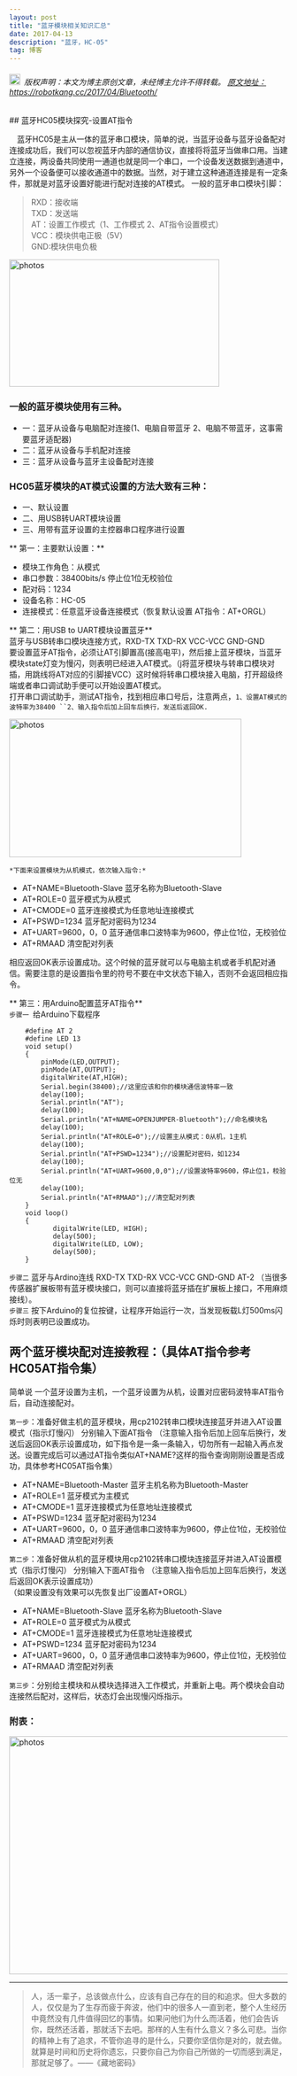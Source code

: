 ```yaml
---
layout: post
title: "蓝牙模块相关知识汇总"
date: 2017-04-13 
description: "蓝牙，HC-05"
tag: 博客 
---   
```



<h6><img src="https://robotkang-1257995526.cos.ap-chengdu.myqcloud.com/icon/copyright.png" alt="copyright" style="display:inline;margin-bottom: -5px;" width="20" height="20"> 版权声明：本文为博主原创文章，未经博主允许不得转载。
<a target="_blank" href="https://robotkang.cc/2017/04/Bluetooth/">原文地址：https://robotkang.cc/2017/04/Bluetooth/</a>
</h6>
## 蓝牙HC05模块探究-设置AT指令



　蓝牙HC05是主从一体的蓝牙串口模块，简单的说，当蓝牙设备与蓝牙设备配对连接成功后，我们可以忽视蓝牙内部的通信协议，直接将将蓝牙当做串口用。当建立连接，两设备共同使用一通道也就是同一个串口，一个设备发送数据到通道中，另外一个设备便可以接收通道中的数据。当然，对于建立这种通道连接是有一定条件，那就是对蓝牙设置好能进行配对连接的AT模式。 一般的蓝牙串口模块引脚：


> RXD：接收端           
> TXD：发送端       
> AT：设置工作模式（1、工作模式 2、AT指令设置模式）            
> VCC：模块供电正极（5V）          
> GND:模块供电负极          


<img src="https://robotkang-1257995526.cos.ap-chengdu.myqcloud.com/%E8%93%9D%E7%89%99/7.png" width="380" height="230" alt="photos"/>



### 一般的蓝牙模块使用有三种。




- 一：蓝牙从设备与电脑配对连接(1、电脑自带蓝牙 2、电脑不带蓝牙，这事需要蓝牙适配器)      
- 二：蓝牙从设备与手机配对连接      
- 三：蓝牙从设备与蓝牙主设备配对连接      



### HC05蓝牙模块的AT模式设置的方法大致有三种：



- 一、默认设置         
- 二、用USB转UART模块设置   
- 三、用带有蓝牙设置的主控器串口程序进行设置        

**  第一：主要默认设置：**            

- 模块工作角色：从模式   
- 串口参数：38400bits/s 停止位1位无校验位   
- 配对码：1234  
- 设备名称：HC-05   
- 连接模式：任意蓝牙设备连接模式（恢复默认设置 AT指令：AT+ORGL）  

**  第二：用USB to UART模块设置蓝牙**       
    蓝牙与USB转串口模块连接方式，RXD-TX TXD-RX VCC-VCC GND-GND         
    要设置蓝牙AT指令，必须让AT引脚置高(接高电平)，然后接上蓝牙模块，当蓝牙模块state灯变为慢闪，则表明已经进入AT模式。（j将蓝牙模块与转串口模块对插，用跳线将AT对应的引脚接VCC）这时候将转串口模块接入电脑，打开超级终端或者串口调试助手便可以开始设置AT模式。        
    打开串口调试助手，测试AT指令，找到相应串口号后，注意两点，`1、设置AT模式的波特率为38400 ``2、输入指令后加上回车后换行，发送后返回OK.`     

<img src="https://robotkang-1257995526.cos.ap-chengdu.myqcloud.com/%E8%93%9D%E7%89%99/6.png" width="420" height="250" alt="photos"/>

    *下面来设置模块为从机模式，依次输入指令:*  

   
- AT+NAME=Bluetooth-Slave  蓝牙名称为Bluetooth-Slave         
- AT+ROLE=0                蓝牙模式为从模式         
- AT+CMODE=0               蓝牙连接模式为任意地址连接模式         
- AT+PSWD=1234             蓝牙配对密码为1234         
- AT+UART=9600，0，0       蓝牙通信串口波特率为9600，停止位1位，无校验位          
- AT+RMAAD                 清空配对列表        

相应返回OK表示设置成功。这个时候的蓝牙就可以与电脑主机或者手机配对通信。需要注意的是设置指令里的符号不要在中文状态下输入，否则不会返回相应指令。

** 第三：用Arduino配置蓝牙AT指令**              
`步骤一 `给Arduino下载程序        

		#define AT 2
		#define LED 13
		void setup()
		{
			pinMode(LED,OUTPUT);
			pinMode(AT,OUTPUT);
			digitalWrite(AT,HIGH);
			Serial.begin(38400);//这里应该和你的模块通信波特率一致
			delay(100);
			Serial.println("AT");
			delay(100);
			Serial.println("AT+NAME=OPENJUMPER-Bluetooth");//命名模块名
			delay(100);
			Serial.println("AT+ROLE=0");//设置主从模式：0从机，1主机
			delay(100);
			Serial.println("AT+PSWD=1234");//设置配对密码，如1234
			delay(100);
			Serial.println("AT+UART=9600,0,0");//设置波特率9600，停止位1，校验位无
			delay(100);
			Serial.println("AT+RMAAD");//清空配对列表
		}
		void loop()
		{
		       digitalWrite(LED, HIGH);
		       delay(500);
		       digitalWrite(LED, LOW);
		       delay(500);
		}



`步骤二` 蓝牙与Ardino连线 RXD-TX TXD-RX VCC-VCC GND-GND AT-2 （当很多传感器扩展板带有蓝牙模块接口，则可以直接将蓝牙插在扩展板上接口，不用麻烦接线）。     
`步骤三` 按下Arduino的复位按键，让程序开始运行一次，当发现板载L灯500ms闪烁时则表明已设置成功。           


## 两个蓝牙模块配对连接教程：（具体AT指令参考HC05AT指令集）    
         
             

简单说 一个蓝牙设置为主机，一个蓝牙设置为从机，设置对应密码波特率AT指令后，自动连接配对。     


`第一步`：准备好做主机的蓝牙模块，用cp2102转串口模块连接蓝牙并进入AT设置模式（指示灯慢闪）
分别输入下面AT指令 （注意输入指令后加上回车后换行，发送后返回OK表示设置成功，如下指令是一条一条输入，切勿所有一起输入再点发送。设置完成后可以通过AT指令类似AT+NAME?这样的指令查询刚刚设置是否成功，具体参考HC05AT指令集）             


- AT+NAME=Bluetooth-Master  蓝牙主机名称为Bluetooth-Master     
- AT+ROLE=1                蓝牙模式为主模式       
- AT+CMODE=1              蓝牙连接模式为任意地址连接模式        
- AT+PSWD=1234             蓝牙配对密码为1234           
- AT+UART=9600，0，0       蓝牙通信串口波特率为9600，停止位1位，无校验位         
- AT+RMAAD                 清空配对列表         


`第二步`：准备好做从机的蓝牙模块用cp2102转串口模块连接蓝牙并进入AT设置模式（指示灯慢闪）
分别输入下面AT指令 （注意输入指令后加上回车后换行，发送后返回OK表示设置成功）      
（如果设置没有效果可以先恢复出厂设置AT+ORGL）        

- AT+NAME=Bluetooth-Slave  蓝牙名称为Bluetooth-Slave          
- AT+ROLE=0                蓝牙模式为从模式      
- AT+CMODE=1              蓝牙连接模式为任意地址连接模式       
- AT+PSWD=1234             蓝牙配对密码为1234          
- AT+UART=9600，0，0       蓝牙通信串口波特率为9600，停止位1位，无校验位     
- AT+RMAAD                 清空配对列表      

`第三步`：分别给主模块和从模块选择进入工作模式，并重新上电。两个模块会自动连接然后配对，这样后，状态灯会出现慢闪烁指示。       
 
### 附表：


<img src="https://robotkang-1257995526.cos.ap-chengdu.myqcloud.com/%E8%93%9D%E7%89%99/5.png" width="680" height="430" alt="photos"/>


----------
>  人，活一辈子，总该做点什么，应该有自己存在的目的和追求。但大多数的人，仅仅是为了生存而疲于奔波，他们中的很多人一直到老，整个人生经历中竟然没有几件值得回忆的事情。如果问他们为什么而活着，他们会告诉你，既然还活着，那就活下去吧。那样的人生有什么意义？多么可悲。当你的精神上有了追求，不管你追寻的是什么，只要你坚信你是对的，就去做。就算是时间和历史将你遗忘，只要你自己为你自己所做的一切而感到满足，那就足够了。——《藏地密码》
<br>



